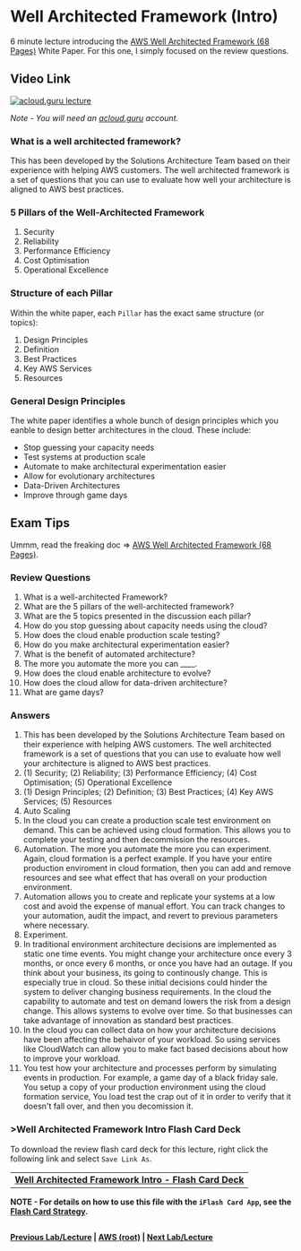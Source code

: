 Well Architected Framework (Intro)
======

6 minute lecture introducing the [AWS Well Architected Framework (68 Pages)](https://d0.awsstatic.com/whitepapers/architecture/AWS_Well-Architected_Framework.pdf) White Paper.
For this one, I simply focused on the review questions.

  
## Video Link

[![acloud.guru lecture](https://i.imgur.com/rZbhiKR.png)](https://acloud.guru/course/aws-certified-solutions-architect-associate/learn/223c8538-772d-867a-a3c9-52f71df9e637/3182b3d5-11dd-e473-4c41-0a9395965f58/watch)

*Note - You will need an [acloud.guru](acloud.guru) account.*


### What is a well architected framework?

This has been developed by the Solutions Architecture Team based on their experience with helping AWS customers. The well
architected framework is a set of questions that you can use to evaluate how well your architecture is aligned to AWS 
best practices.


### 5 Pillars  of the Well-Architected Framework

1.  Security
2.  Reliability
3.  Performance Efficiency
4.  Cost Optimisation
5.  Operational Excellence


### Structure of each Pillar

Within the white paper, each `Pillar` has the exact same structure (or topics):

1.  Design Principles
2.  Definition
3.  Best Practices
4.  Key AWS Services
5.  Resources


### General Design Principles

The white paper identifies a whole bunch of design principles which you eanble to design better architectures in the 
cloud.  These include:

* Stop guessing your capacity needs
* Test systems at production scale
* Automate to make architectural experimentation easier
* Allow for evolutionary architectures
* Data-Driven Architectures
* Improve through game days




## Exam Tips

Ummm, read the freaking doc => [AWS Well Architected Framework (68 Pages)](https://d0.awsstatic.com/whitepapers/architecture/AWS_Well-Architected_Framework.pdf).  


### Review Questions

1.  What is a well-architected Framework?
2.  What are the 5 pillars of the well-architected framework?
3.  What are the 5 topics presented in the discussion each pillar?
4.  How do you stop guessing about capacity needs using the cloud?
5.  How does the cloud enable production scale testing?
6.  How do you make architectural experimentation easier?
7.  What is the benefit of automated architecture?
8.  The more you automate the more you can ____.
9.  How does the cloud enable architecture to evolve?
10. How does the cloud allow for data-driven architecture?
11. What are game days?


### Answers

1.  This has been developed by the Solutions Architecture Team based on their experience with helping AWS customers. The
    well architected framework is a set of questions that you can use to evaluate how well your architecture is aligned
    to AWS best practices.
2.  (1) Security; (2) Reliability; (3) Performance Efficiency; (4) Cost Optimisation; (5) Operational Excellence
3.  (1) Design Principles; (2) Definition; (3) Best Practices; (4) Key AWS Services; (5) Resources
4.  Auto Scaling
5.  In the cloud you can create a production scale test environment on demand.  This can be achieved using cloud
    formation. This allows you to complete your testing and then decommission the resources.
6.  Automation.  The more you automate the more you can experiment.  Again, cloud formation is a perfect example.  If
    you have your entire production enviroment in cloud formation, then you can add and remove resources and see what
    effect that has overall on your production environment.
7.  Automation allows you to create and replicate your systems at a low cost and avoid the expense of manual effort. You
    can track changes to your automation, audit the impact, and revert to previous parameters where necessary.  
8.  Experiment.
9.  In traditional environment architecture decisions are implemented as static one time events. You might change
    your architecture once every 3 months, or once every 6 months, or once you have had an outage.  If you think about
    your business, its going to continously change.  This is especially true in cloud. So these initial decisions could
    hinder the system to deliver changing business requirements. In the cloud the capability to automate and test on
    demand lowers the risk from a design change. This allows systems to evolve over time. So that businesses can
    take advantage of innovation as standard best practices.
10. In the cloud you can collect data on how your architecture decisions have been affecting the behaivor of your
    workload. So using services like CloudWatch can allow you to make fact based decisions about how to improve
    your workload.
11. You test how your architecture and processes perform by simulating events in production.  For example, a game
    day of a black friday sale.  You setup a copy of your production environment using the cloud formation service, 
    You load test the crap out of it in order to verify that it doesn't fall over, and then you decomission it.


### >Well Architected Framework Intro Flash Card Deck
  
  To download the review flash card deck for this lecture, right click the following link and select
  `Save Link As`. 
  
  <table>
  <tr>
  <td>
  <b><a href="whitepapers-waf-intro-flashcards.txt" download="whitepapers-waf-intro-flashcards.txt">Well Architected Framework Intro - Flash Card Deck</a></b>
  </td>
  </tr>
  </table>
  
**NOTE - For details on how to use this file with the `iFlash Card App`, see the [Flash Card Strategy](https://github.com/bradyhouse/house/tree/master/fiddles/aws#flash-card-strategy).**  


## 

**[Previous Lab/Lecture](whitepapers-best-practices.md) | [AWS (root)](../readme.adoc) | [Next Lab/Lecture](whitepapers-waf-intro.md)**
